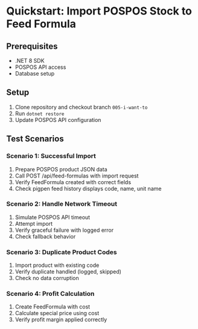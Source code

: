 # Quickstart: Import POSPOS Stock to Feed Formula

## Prerequisites
- .NET 8 SDK
- POSPOS API access
- Database setup

## Setup
1. Clone repository and checkout branch `005-i-want-to`
2. Run `dotnet restore`
3. Update POSPOS API configuration

## Test Scenarios

### Scenario 1: Successful Import
1. Prepare POSPOS product JSON data
2. Call POST /api/feed-formulas with import request
3. Verify FeedFormula created with correct fields
4. Check pigpen feed history displays code, name, unit name

### Scenario 2: Handle Network Timeout
1. Simulate POSPOS API timeout
2. Attempt import
3. Verify graceful failure with logged error
4. Check fallback behavior

### Scenario 3: Duplicate Product Codes
1. Import product with existing code
2. Verify duplicate handled (logged, skipped)
3. Check no data corruption

### Scenario 4: Profit Calculation
1. Create FeedFormula with cost
2. Calculate special price using cost
3. Verify profit margin applied correctly